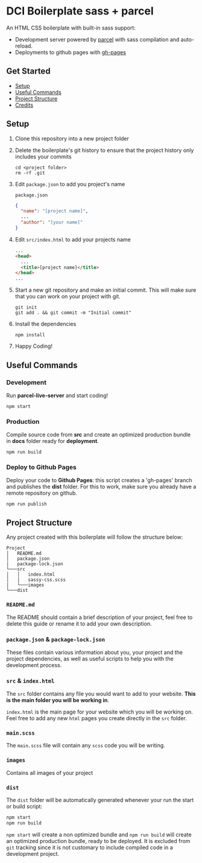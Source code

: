 # DCI Boilerplate sass + parcel

An HTML CSS boilerplate with built-in sass support:

- Development server powered by [parcel](https://parceljs.org/) with sass compilation and auto-reload.
- Deployments to github pages with [gh-pages](https://www.npmjs.com/package/gh-pages)

## Get Started

- [Setup](#setup)
- [Useful Commands](#useful-commands)
- [Project Structure](#project-structure)
- [Credits](#credits)

## Setup

1. Clone this repository into a new project folder

2. Delete the boilerplate's git history to ensure that the project history only includes your commits

   ```
   cd <project folder>
   rm -rf .git
   ```

3. Edit `package.json` to add you project's name

   `package.json`

   ```json
   {
     "name": "[project name]",
     ...
     "author": "[your name]"
   }
   ```

4. Edit `src/index.html` to add your projects name

   ```html
   ...
   <head>
     ...
     <title>[project name]</title>
   </head>
   ...
   ```

5. Start a new git repository and make an initial commit. This will make sure that you can work on your project with git.

   ```
   git init
   git add . && git commit -m "Initial commit"
   ```

6. Install the dependencies

   ```
   npm install
   ```

7. Happy Coding!

## Useful Commands

### Development

Run **parcel-live-server** and start coding!

```
npm start
```

### Production

Compile source code from **src** and create an optimized production bundle in **docs** folder ready for **deployment**.

```
npm run build
```

### Deploy to Github Pages

Deploy your code to **Github Pages**: this script creates a 'gh-pages' branch and publishes the **dist** folder. For this to work, make sure you already have a remote repository on github.

```
npm run publish
```

## Project Structure

Any project created with this boilerplate will follow the structure below:

```
Project
│   README.md
│   package.json
|   package-lock.json
└───src
│   │   index.html
│   |   sassy-css.scss
|   └───images
└───dist
```

### `README.md`

The README should contain a brief description of your project, feel free to delete this guide or rename it to add your own description.

### `package.json` & `package-lock.json`

These files contain various information about you, your project and the project dependencies, as well as useful scripts to help you with the development process.

### `src` & `index.html`

The `src` folder contains any file you would want to add to your website. **This is the main folder you will be working in**.

`index.html` is the main page for your website which you will be working on. Feel free to add any new `html` pages you create directly in the `src` folder.

### `main.scss`

The `main.scss` file will contain any `scss` code you will be writing.

### `images`

Contains all images of your project

### `dist`

The `dist` folder will be automatically generated whenever your run the start or build script:

```bash
npm start
npm run build
```

`npm start` will create a non optimized bundle and `npm run build` will create an optimized production bundle, ready to be deployed. It is excluded from `git` tracking since it is not customary to include compiled code in a development project.
